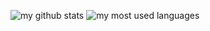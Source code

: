 
![my github stats](https://github-readme-stats.vercel.app/api/top-langs/?username=user93390&layout=compact)
![my most used languages](https://github-readme-stats.vercel.app/api?username=user93390&show_icons=true&theme=transparent)
